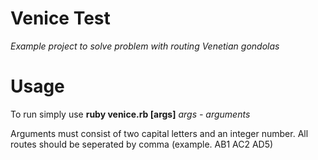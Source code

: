 # Venice Test

*Example project to solve problem with routing Venetian gondolas*

# Usage

To run simply use **ruby venice.rb [args]**
*args - arguments*

Arguments must consist of two capital letters and an integer number.
All routes should be seperated by comma (example. AB1 AC2 AD5)

